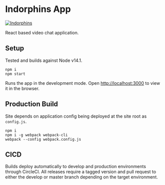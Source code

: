 # Indorphins App

[![Indorphins](https://circleci.com/gh/indorphins/app.svg?style=shield&circle-token=0247954f6bd2949f393c5e61054a6d4661cde2f7)](https://app.circleci.com/pipelines/github/indorphins/app)

React based video chat application.

## Setup

Tested and builds against Node v14.1.

```
npm i
npm start
```

Runs the app in the development mode. Open [http://localhost:3000](http://localhost:3000) to view it in the browser.

## Production Build

Site depends on application config being deployed at the site root as `config.js`.

```
npm i
npm i -g webpack webpack-cli
webpack --config webpack.config.js
```

## CICD

Builds deploy automatically to develop and production environments through CircleCI. All releases require a tagged version and pull request to either the develop or master branch depending on the target environment.